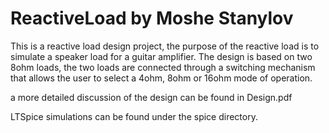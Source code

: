 # ReactiveLoad by Moshe Stanylov

This is a reactive load design project, the purpose of the reactive load is to simulate a speaker load for a guitar amplifier.
The design is based on two 8ohm loads, the two loads are connected through a switching mechanism that allows the user to select a 4ohm, 8ohm or 16ohm mode of operation.

a more detailed discussion of the design can be found in Design.pdf

LTSpice simulations can be found under the spice directory.
